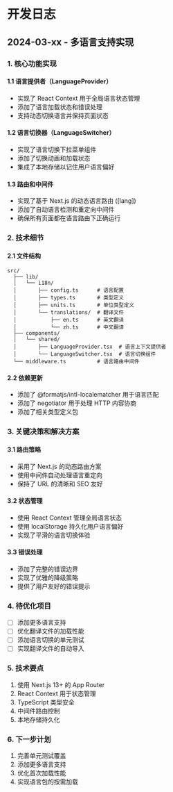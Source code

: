 # 开发日志

## 2024-03-xx - 多语言支持实现

### 1. 核心功能实现

#### 1.1 语言提供者（LanguageProvider）
- 实现了 React Context 用于全局语言状态管理
- 添加了语言加载状态和错误处理
- 支持动态切换语言并保持页面状态

#### 1.2 语言切换器（LanguageSwitcher）
- 实现了语言切换下拉菜单组件
- 添加了切换动画和加载状态
- 集成了本地存储以记住用户语言偏好

#### 1.3 路由和中间件
- 实现了基于 Next.js 的动态语言路由 ([lang])
- 添加了自动语言检测和重定向中间件
- 确保所有页面都在语言路由下正确运行

### 2. 技术细节

#### 2.1 文件结构
```
src/
  ├── lib/
  │   └── i18n/
  │       ├── config.ts      # 语言配置
  │       ├── types.ts       # 类型定义
  │       ├── units.ts       # 单位类型定义
  │       └── translations/  # 翻译文件
  │           ├── en.ts      # 英文翻译
  │           └── zh.ts      # 中文翻译
  ├── components/
  │   └── shared/
  │       ├── LanguageProvider.tsx  # 语言上下文提供者
  │       └── LanguageSwitcher.tsx  # 语言切换组件
  └── middleware.ts          # 语言路由中间件
```

#### 2.2 依赖更新
- 添加了 @formatjs/intl-localematcher 用于语言匹配
- 添加了 negotiator 用于处理 HTTP 内容协商
- 添加了相关类型定义包

### 3. 关键决策和解决方案

#### 3.1 路由策略
- 采用了 Next.js 的动态路由方案
- 使用中间件自动处理语言重定向
- 保持了 URL 的清晰和 SEO 友好

#### 3.2 状态管理
- 使用 React Context 管理全局语言状态
- 使用 localStorage 持久化用户语言偏好
- 实现了平滑的语言切换体验

#### 3.3 错误处理
- 添加了完整的错误边界
- 实现了优雅的降级策略
- 提供了用户友好的错误提示

### 4. 待优化项目
- [ ] 添加更多语言支持
- [ ] 优化翻译文件的加载性能
- [ ] 添加语言切换的单元测试
- [ ] 实现翻译文件的自动导入

### 5. 技术要点
1. 使用 Next.js 13+ 的 App Router
2. React Context 用于状态管理
3. TypeScript 类型安全
4. 中间件路由控制
5. 本地存储持久化

### 6. 下一步计划
1. 完善单元测试覆盖
2. 添加更多语言支持
3. 优化首次加载性能
4. 实现语言包的按需加载 